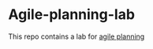 # Agile-planning-lab
This repo contains a lab for [agile planning](https://www.coursera.org/learn/agile-development-and-scrum/home/welcome)

